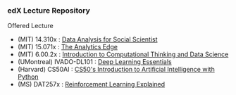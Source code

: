 ### edX Lecture Repository
Offered Lecture
- (MIT) 14.310x : [Data Analysis for Social Scientist](https://www.edx.org/course/data-analysis-for-social-scientists)
- (MIT) 15.071x : [The Analytics Edge](https://www.edx.org/course/the-analytics-edge)
- (MIT) 6.00.2x : [Introduction to Computational Thinking and Data Science](https://www.edx.org/course/introduction-to-computational-thinking-and-data-4)
- (UMontreal) IVADO-DL101 : [Deep Learning Essentials](https://www.edx.org/course/deep-learning-essentials)
- (Harvard) CS50AI : [CS50's Introduction to Artificial Intelligence with Python](https://www.edx.org/course/cs50s-introduction-to-artificial-intelligence-with-python)
- (MS) DAT257x : [Reinforcement Learning Explained](https://www.edx.org/course/reinforcement-learning-explained-2)


